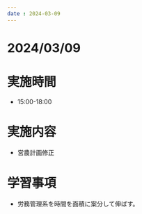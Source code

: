 ```yaml
---
date : 2024-03-09
---
```


# 2024/03/09

# 実施時間
- 15:00-18:00

# 実施内容
- 営農計画修正

# 学習事項
- 労務管理系を時間を面積に案分して伸ばす。